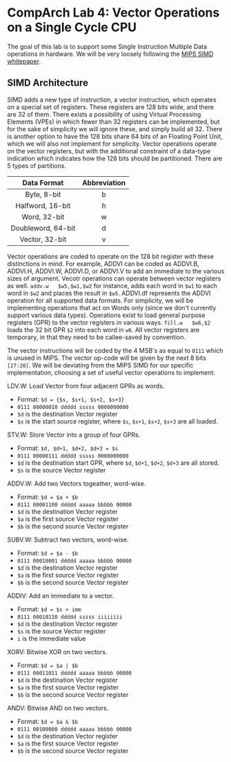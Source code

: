 
# CompArch Lab 4: Vector Operations on a Single Cycle CPU

The goal of this lab is to support some Single Instruction Multiple Data operations in hardware. We will be very loosely following the [MIPS SIMD whitepaper](https://s3-eu-west-1.amazonaws.com/downloads-mips/documents/MD00926-2B-MSA-WHT-01.03.pdf). 

## SIMD Architecture ##

SIMD adds a new type of instruction, a vector instruction, which operates on a special set of registers. These registers are 128 bits wide, and there are 32 of them. There exists a possibility of using Virtual Processing Elements (VPEs) in which fewer than 32 registers can be implemented, but for the sake of simplicity we will ignore these, and simply build all 32. There is another option to have the 128 bits share 64 bits of an Floating Point Unit, which we will also not implement for simplicity. Vector operations operate on the vector registers, but with the additional constraint of a data-type indication which indicates how the 128 bits should be partitioned. There are 5 types of partitions. 

| Data Format        | Abbreviation  |
| :----------------: |:-------------:|
| Byte, 8-bit        | b             |
| Halfword, 16-bit   | h             |
| Word, 32-bit       | w             |
| Doubleword, 64-bit | d             |
| Vector, 32-bit     | v             |

Vector operations are coded to operate on the 128 bit register with these distinctions in mind. For example, ADDVI can be coded as ADDVI.B, ADDVI.H, ADDVI.W, ADDVI.D, or ADDVI.V to add an immediate to the various sizes of argument. Vecotr operations can operate between vector registers as well. `addv.w   $w5,$w1,$w2` for instance, adds each word in `$w1` to each word in `$w2` and places the result in `$w5`. ADDVI.df represents the ADDVI operation for all supported data formats. For simplicity, we will be implementing operations that act on Words only (since we don't currently support various data types). Operations exist to load general purpose registers (GPR) to the vector registers in various ways. `fill.w   $w6,$2` loads the 32 bit GPR `$2` into each word in `w6`. All vector registers are temporary, in that they need to be callee-saved by convention. 

The vector instructions will be coded by the 4 MSB's as equal to `0111` which is unused in MIPS. The vector op-code will be given by the next 8 bits `[27:20]`. We will be deviating from the MIPS SIMD for our specific implementation, choosing a set of useful vector operations to implement:  

LDV.W: Load Vector from four adjacent GPRs as words.

 - Format: `$d = {$s, $s+1, $s+2, $s+3}`     
 - `0111 00000010 ddddd sssss 0000000000`    
 - `$d` is the destination Vector register     
 - `$s` is the start source register, where `$s`, `$s+1`, `$s+2`, `$s+3` are all
   loaded.
   
STV.W: Store Vector into a group of four GPRs.  

 - Format: `$d, $d+1, $d+2, $d+3 = $s`
 - `0111 00000111 ddddd sssss 0000000000`
 - `$d` is the destination start GPR, where `$d`, `$d+1`, `$d+2`, `$d+3` are all stored.
 - `$s` is the source Vector register
  
ADDV.W: Add two Vectors togeather, word-wise.

 - Format: `$d = $a + $b`
 - `0111 00001100 ddddd aaaaa bbbbb 00000`
 - `$d` is the destination Vector register
 - `$a` is the first source Vector register
 - `$b` is the second source Vector register

SUBV.W: Subtract two vectors, word-wise.

 - Format: `$d = $a - $b`
 - `0111 00010001 ddddd aaaaa bbbbb 00000`
 - `$d` is the destination Vector register
 - `$a` is the first source Vector register
 - `$b` is the second source Vector register

ADDIV: Add an immediate to a vector.

 - Format: `$d = $s + imm`
 - `0111 00010110 ddddd sssss iiiiiiii`
 - `$d` is the destination Vector register
 - `$s` is the source Vector register
 - `i` is the immediate value

XORV: Bitwise XOR on two vectors.

 - Format: `$d = $a | $b`
 - `0111 00011011 ddddd aaaaa bbbbb 00000`
 - `$d` is the destination Vector register
 - `$a` is the first source Vector register
 - `$b` is the second source Vector register

ANDV: Bitwise AND on two vectors.

 - Format: `$d = $a & $b`
 - `0111 00100000 ddddd aaaaa bbbbb 00000`
 - `$d` is the destination Vector register
 - `$a` is the first source Vector register
 - `$b` is the second source Vector register

